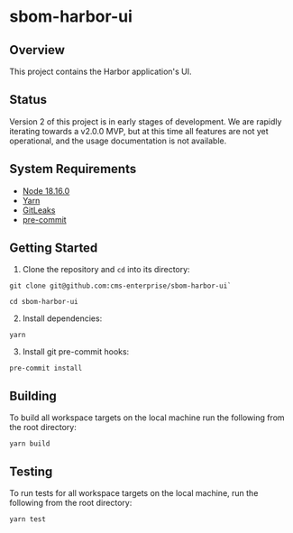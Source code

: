 # sbom-harbor-ui

## Overview

This project contains the Harbor application's UI.

## Status

Version 2 of this project is in early stages of development. We are rapidly iterating towards a v2.0.0 MVP,
but at this time all features are not yet operational, and the usage documentation is not available.

## System Requirements

- [Node 18.16.0](https://nodejs.org/en/download)
- [Yarn](https://yarnpkg.com/getting-started/install)
- [GitLeaks](https://github.com/gitleaks/gitleaks/tree/master#installing)
- [pre-commit](https://pre-commit.com/index.html#install)

## Getting Started

1. Clone the repository and `cd` into its directory:

```shell
git clone git@github.com:cms-enterprise/sbom-harbor-ui`

cd sbom-harbor-ui
```

2. Install dependencies:

```shell
yarn
```

3. Install git pre-commit hooks:

```shell
pre-commit install
```

## Building

To build all workspace targets on the local machine run the following from the root directory:

```shell
yarn build
```

## Testing

To run tests for all workspace targets on the local machine, run the following from the root directory:

```shell
yarn test
```

